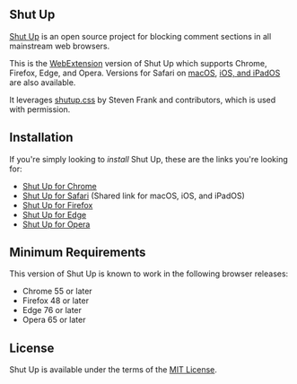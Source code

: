## Shut Up

[Shut Up][homepage] is an open source project for blocking comment sections in all mainstream web browsers.

This is the [WebExtension][webextension-mdn] version of Shut Up which supports Chrome, Firefox, Edge, and Opera. Versions for Safari on [macOS][shut-up-native], [iOS, and iPadOS][shut-up-ios] are also available.

It leverages [shutup.css][shutup-css] by Steven Frank and contributors, which is used with permission.

## Installation

If you're simply looking to *install* Shut Up, these are the links you're looking for:

* [Shut Up for Chrome][ext-chrome]
* [Shut Up for Safari][ext-safari] (Shared link for macOS, iOS, and iPadOS)
* [Shut Up for Firefox][ext-firefox]
* [Shut Up for Edge][ext-edge]
* [Shut Up for Opera][ext-opera]

## Minimum Requirements

This version of Shut Up is known to work in the following browser releases:

* Chrome 55 or later
* Firefox 48 or later
* Edge 76 or later
* Opera 65 or later

## License

Shut Up is available under the terms of the [MIT License][license].



[homepage]: https://rickyromero.com/shutup/  (Shut Up Homepage)
[shut-up-native]: https://github.com/RickyRomero/shut-up-native  (macOS version of Shut Up)
[shut-up-ios]: https://github.com/RickyRomero/shut-up-ios  (iOS/iPadOS version of Shut Up)
[license]: LICENSE.md  (MIT License)
[shutup-css]: https://github.com/panicsteve/shutup-css  (shutup-css on GitHub)
[webextension-mdn]: https://developer.mozilla.org/en-US/docs/Mozilla/Add-ons/WebExtensions  (WebExtension documentation on MDN)

[ext-chrome]: https://chrome.google.com/webstore/detail/oklfoejikkmejobodofaimigojomlfim?hl=en-US&amp;gl=US  (Shut Up on the Chrome Web Store)
[ext-safari]: https://apps.apple.com/app/id1015043880  (Shut Up on the App Store)
[ext-firefox]: https://addons.mozilla.org/en-US/firefox/addon/shut-up-comment-blocker/  (Shut Up at Firefox Add-ons)
[ext-edge]: https://microsoftedge.microsoft.com/addons/detail/giifliakcgfijgkejmenachfdncbpalp  (Shut Up at Edge Add-ons)
[ext-opera]: https://github.com/panicsteve/shutup-css#installation-on-opera  (Installation on Opera)
